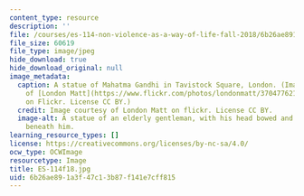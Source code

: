 ```yaml
---
content_type: resource
description: ''
file: /courses/es-114-non-violence-as-a-way-of-life-fall-2018/6b26ae891a3f47c13b87f141e7cff815_ES-114f18.jpg
file_size: 60619
file_type: image/jpeg
hide_download: true
hide_download_original: null
image_metadata:
  caption: A statue of Mahatma Gandhi in Tavistock Square, London. (Image courtesy
    of [London Matt](https://www.flickr.com/photos/londonmatt/37047762110/in/photolist-YrMsX9-CZDgB-pvuq8F-2X1pYR-4vK9ZQ-5ZKz9s-bfyhdH-5Dwzh6-7Dw2nY-9qycXp-7Djt6V-7DjwCX-7Dw2vN-dL3tj-hoWght-Swscfq-7DjtDD-2WewMR-7DjvbV-7Djtxr-9utokL-e8p82j-4H7ySG-iavYFn-7LdfZa-9azSdu-bbKzEv-G66fg-32pLVJ-c4auMm-7DjsqH-cctVCj-aDcVmC-9awHNk-7yEJdT-9awHZa-ebT7o5-afM8AC-4Y4pbe-9awJte-2bF2UJ1-9aWjWG-ebMsaD-ahZczt-kf468-ebT8oA-iWWst8-atT82-pGLxhR-gUFwB5)
    on Flickr. License CC BY.)
  credit: Image courtesy of London Matt on flickr. License CC BY.
  image-alt: A statue of an elderly gentleman, with his head bowed and his legs crossed
    beneath him.
learning_resource_types: []
license: https://creativecommons.org/licenses/by-nc-sa/4.0/
ocw_type: OCWImage
resourcetype: Image
title: ES-114f18.jpg
uid: 6b26ae89-1a3f-47c1-3b87-f141e7cff815
---
```

